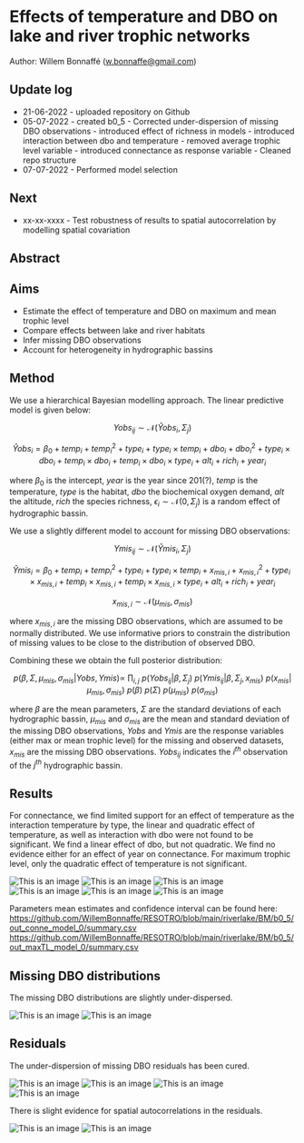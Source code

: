 # Effects of temperature and DBO on lake and river trophic networks 

Author: Willem Bonnaffé (w.bonnaffe@gmail.com)

## Update log
* 21-06-2022 - uploaded repository on Github
* 05-07-2022 - created b0_5 
             - Corrected under-dispersion of missing DBO observations
             - introduced effect of richness in models
             - introduced interaction between dbo and temperature
             - removed average trophic level variable
             - introduced connectance as response variable
             - Cleaned repo structure 
* 07-07-2022 - Performed model selection 

## Next
* xx-xx-xxxx - Test robustness of results to spatial autocorrelation by modelling spatial covariation 

## Abstract

## Aims
* Estimate the effect of temperature and DBO on maximum and mean trophic level
* Compare effects between lake and river habitats
* Infer missing DBO observations
* Account for heterogeneity in hydrographic bassins

## Method

We use a hierarchical Bayesian modelling approach. The linear predictive model is given below:

$$ Yobs_{ij} \sim \mathcal{N}(\hat{Y}obs_{i},\Sigma_j) $$

$$ \hat{Y}obs_{i} = \beta_0 + temp_i + temp_i^2 + type_i + type_i \times temp_i + dbo_i + dbo_i^2 + type_i \times dbo_i + temp_i \times dbo_i + temp_i \times dbo_i \times type_i + alt_i + rich_i + year_i $$

where 
$\beta_0$
is the intercept,
$year$
is the year since 201(?),
$temp$
is the temperature,
$type$
is the habitat,
$dbo$
the biochemical oxygen demand,
$alt$
the altitude,
$rich$
the species richness,
$\epsilon_i \sim \mathcal{N}(0,\Sigma_j)$
is a random effect of hydrographic bassin.

We use a slightly different model to account for missing DBO observations:

$$ Ymis_{ij} \sim \mathcal{N}(\hat{Y}mis_{i},\Sigma_j) $$

$$ \hat{Y}mis_{i} = \beta_0 + temp_i + temp_i^2 + type_i + type_i \times temp_i + x_{mis,i} + x_{mis,i}^2 + type_i \times x_{mis,i} + temp_i \times x_{mis,i} + temp_i \times x_{mis,i} \times type_i  + alt_i + rich_i + year_i $$

$$ x_{mis,i} \sim \mathcal{N}(\mu_{mis},\sigma_{mis}) $$

where 
$x_{mis,i}$
are the missing DBO observations, which are assumed to be normally distributed. 
We use informative priors to constrain the distribution of missing values to be close to the distribution of observed DBO.

Combining these we obtain the full posterior distribution:

$$ p(\beta, \Sigma, \mu_{mis}, \sigma_{mis}| Yobs, Ymis) \propto ~ 
\prod_{i,j} ~
p(Yobs_{ij} | \beta, \Sigma_{j}) ~
p(Ymis_{ij} |\beta, \Sigma_{j}, x_{mis}) ~
p(x_{mis} | \mu_{mis}, \sigma_{mis}) ~
p(\beta) ~
p(\Sigma) ~
p(\mu_{mis}) ~ 
p(\sigma_{mis}) $$

where 
$\beta$ 
are the mean parameters, 
$\Sigma$ 
are the standard deviations of each hydrographic bassin,
$\mu_{mis}$ 
and 
$\sigma_{mis}$ 
are the mean and standard deviation of the missing DBO observations, 
$Yobs$ 
and 
$Ymis$ 
are the response variables (either max or mean trophic level) for the missing and observed datasets, 
$x_{mis}$ 
are the missing DBO observations.
$Yobs_{ij}$ 
indicates the 
$i^{th}$
observation of the 
$j^{th}$
hydrographic bassin.

## Results

For connectance, we find limited support for an effect of temperature as the interaction temperature by type, the linear and quadratic effect of temperature, as well as interaction with dbo were not found to be significant.
We find a linear effect of dbo, but not quadratic.
We find no evidence either for an effect of year on connectance.
For maximum trophic level, only the quadratic effect of temperature is not significant. 

![This is an image](https://github.com/WillemBonnaffe/RESOTRO/blob/main/riverlake/BM/b0_5_1/out_conne/fig_1.png)
![This is an image](https://github.com/WillemBonnaffe/RESOTRO/blob/main/riverlake/BM/b0_5_1/out_maxTL/fig_1.png)
![This is an image](https://github.com/WillemBonnaffe/RESOTRO/blob/main/riverlake/BM/b0_5_1/out_conne/fig_2.png)
![This is an image](https://github.com/WillemBonnaffe/RESOTRO/blob/main/riverlake/BM/b0_5_1/out_maxTL/fig_2.png)
![This is an image](https://github.com/WillemBonnaffe/RESOTRO/blob/main/riverlake/BM/b0_5_1/out_conne/fig_7.png)
![This is an image](https://github.com/WillemBonnaffe/RESOTRO/blob/main/riverlake/BM/b0_5_1/out_maxTL/fig_7.png)

Parameters mean estimates and confidence interval can be found here:
https://github.com/WillemBonnaffe/RESOTRO/blob/main/riverlake/BM/b0_5/out_conne_model_0/summary.csv
https://github.com/WillemBonnaffe/RESOTRO/blob/main/riverlake/BM/b0_5/out_maxTL_model_0/summary.csv

## Missing DBO distributions

The missing DBO distributions are slightly under-dispersed.

![This is an image](https://github.com/WillemBonnaffe/RESOTRO/blob/main/riverlake/BM/b0_5_1/out_conne/fig_3.png)
![This is an image](https://github.com/WillemBonnaffe/RESOTRO/blob/main/riverlake/BM/b0_5_1/out_maxTL/fig_3.png)

## Residuals

The under-dispersion of missing DBO residuals has been cured.

![This is an image](https://github.com/WillemBonnaffe/RESOTRO/blob/main/riverlake/BM/b0_5_1/out_conne/fig_4.png)
![This is an image](https://github.com/WillemBonnaffe/RESOTRO/blob/main/riverlake/BM/b0_5_1/out_conne/fig_5.png)
![This is an image](https://github.com/WillemBonnaffe/RESOTRO/blob/main/riverlake/BM/b0_5_1/out_maxTL/fig_4.png)
![This is an image](https://github.com/WillemBonnaffe/RESOTRO/blob/main/riverlake/BM/b0_5_1/out_maxTL/fig_5.png)

There is slight evidence for spatial autocorrelations in the residuals.

![This is an image](https://github.com/WillemBonnaffe/RESOTRO/blob/main/riverlake/BM/b0_5_1/out_conne/fig_18.png)
![This is an image](https://github.com/WillemBonnaffe/RESOTRO/blob/main/riverlake/BM/b0_5_1/out_maxTL/fig_18.png)

